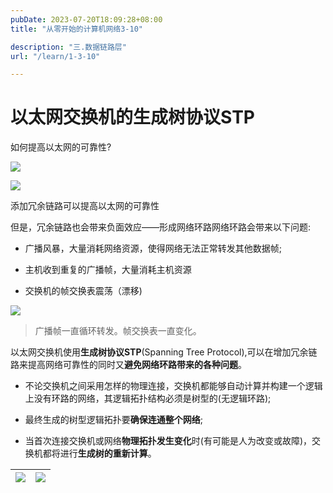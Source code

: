 ```yaml
---
pubDate: 2023-07-20T18:09:28+08:00
title: "从零开始的计算机网络3-10"

description: "三.数据链路层"
url: "/learn/1-3-10"

---
```


# 以太网交换机的生成树协议STP

如何提高以太网的可靠性?

![](https://img.0pt.im/computernet/3-10/3-10-1.png)

![](https://img.0pt.im/computernet/3-10/3-10-2.png)

添加冗余链路可以提高以太网的可靠性

但是，冗余链路也会带来负面效应——形成网络环路网络环路会带来以下问题:

- 广播风暴，大量消耗网络资源，使得网络无法正常转发其他数据帧;

- 主机收到重复的广播帧，大量消耗主机资源

- 交换机的帧交换表震荡（漂移)

![](https://img.0pt.im/computernet/3-10/3-10-3.png)

> 广播帧一直循环转发。帧交换表一直变化。

以太网交换机使用**生成树协议STP**(Spanning Tree Protocol),可以在增加冗余链路来提高网络可靠性的同时又**避免网络环路带来的各种问题**。

- 不论交换机之间采用怎样的物理连接，交换机都能够自动计算并构建一个逻辑上没有环路的网络，其逻辑拓扑结构必须是树型的(无逻辑环路);

- 最终生成的树型逻辑拓扑要**确保连通整个网络**;

- 当首次连接交换机或网络**物理拓扑发生变化**时(有可能是人为改变或故障)，交换机都将进行**生成树的重新计算**。

| ![](https://img.0pt.im/computernet/3-10/3-10-5.png) | ![](https://img.0pt.im/computernet/3-10/3-10-4.png) |
| ----------------------------------------------- | ----------------------------------------------- |
